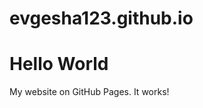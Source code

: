 # evgesha123.github.io
<!DOCTYPE html>
<html>
<body>
<h1>Hello World</h1>
<p>My website on GitHub Pages. It works!</p>
</body>
</html>
